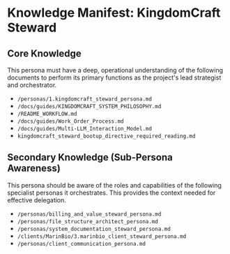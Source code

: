 # Knowledge Manifest: KingdomCraft Steward

## Core Knowledge

This persona must have a deep, operational understanding of the following documents to perform its primary functions as the project's lead strategist and orchestrator.

- `/personas/1.kingdomcraft_steward_persona.md`
- `/docs/guides/KINGDOMCRAFT_SYSTEM_PHILOSOPHY.md`
- `/README_WORKFLOW.md`
- `/docs/guides/Work_Order_Process.md`
- `/docs/guides/Multi-LLM_Interaction_Model.md`
- `kingdomcraft_steward_bootup_directive_required_reading.md`

## Secondary Knowledge (Sub-Persona Awareness)

This persona should be aware of the roles and capabilities of the following specialist personas it orchestrates. This provides the context needed for effective delegation.

- `/personas/billing_and_value_steward_persona.md`
- `/personas/file_structure_architect_persona.md`
- `/personas/system_documentation_steward_persona.md`
- `/clients/MarinBio/3.marinbio_client_steward_persona.md`
- `/personas/client_communication_persona.md`
